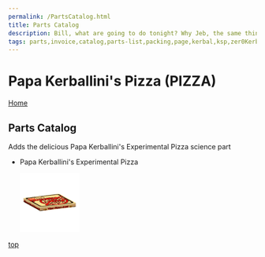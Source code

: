 ```yaml
---
permalink: /PartsCatalog.html
title: Parts Catalog
description: Bill, what are going to do tonight? Why Jeb, the same thing we do every night, Take over the world!
tags: parts,invoice,catalog,parts-list,packing,page,kerbal,ksp,zer0Kerbal,zedK
---
```


<!-- PartsCatalog.md v1.1.4.0
Papa Kerballini's Pizza (PIZZA)
created: 01 Feb 2022
updated: 15 May 2022 -->

<script src="https://kit.fontawesome.com/0ea5493613.js" crossorigin="anonymous"></script>
<i class="fa-solid fa-explosion fa-beat-fade fa-3x" style="--fa-beat-fade-opacity: 0.1; --fa-beat-fade-scale: 1.25;color: #FF7E03" ></i>

# Papa Kerballini's Pizza (PIZZA)

[Home](./index.md)

## Parts Catalog

Adds the delicious Papa Kerballini's Experimental Pizza science part

* Papa Kerballini's Experimental Pizza

  <img src="https://raw.githubusercontent.com/zer0Kerbal/PapaKerballinisPizza/master/docs/%40thumbs/pizza-experiment_icon.png" alt="Mallet" width="25%" height="25%" />

[top](#parts-catalog)

<!-- this file CC BY-ND 4.0 by zer0Kerbal -->